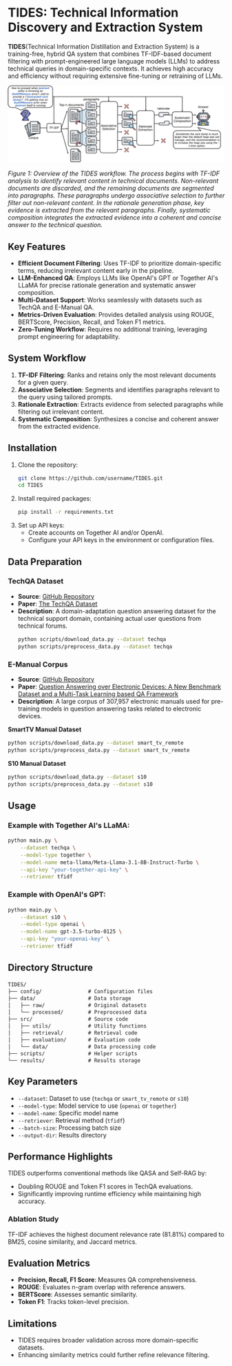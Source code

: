 # TIDES: Technical Information Discovery and Extraction System

**TIDES**(Technical Information Distillation and Extraction System) is a training-free, hybrid QA system that combines TF-IDF-based document filtering with prompt-engineered large language models (LLMs) to address technical queries in domain-specific contexts. It achieves high accuracy and efficiency without requiring extensive fine-tuning or retraining of LLMs.

![Figure1](./main_figure.png)

*Figure 1: Overview of the TIDES workflow. The process begins with TF-IDF analysis to identify relevant content in technical documents. Non-relevant documents are discarded, and the remaining documents are segmented into paragraphs. These paragraphs undergo associative selection to further filter out non-relevant content. In the rationale generation phase, key evidence is extracted from the relevant paragraphs. Finally, systematic composition integrates the extracted evidence into a coherent and concise answer to the technical question.*

## Key Features
- **Efficient Document Filtering**: Uses TF-IDF to prioritize domain-specific terms, reducing irrelevant content early in the pipeline.
- **LLM-Enhanced QA**: Employs LLMs like OpenAI's GPT or Together AI's LLaMA for precise rationale generation and systematic answer composition.
- **Multi-Dataset Support**: Works seamlessly with datasets such as TechQA and E-Manual QA.
- **Metrics-Driven Evaluation**: Provides detailed analysis using ROUGE, BERTScore, Precision, Recall, and Token F1 metrics.
- **Zero-Tuning Workflow**: Requires no additional training, leveraging prompt engineering for adaptability.

## System Workflow
1. **TF-IDF Filtering**: Ranks and retains only the most relevant documents for a given query.
2. **Associative Selection**: Segments and identifies paragraphs relevant to the query using tailored prompts.
3. **Rationale Extraction**: Extracts evidence from selected paragraphs while filtering out irrelevant content.
4. **Systematic Composition**: Synthesizes a concise and coherent answer from the extracted evidence.

## Installation
1. Clone the repository:
   ```bash
   git clone https://github.com/username/TIDES.git
   cd TIDES
   ```
2. Install required packages:
   ```bash
   pip install -r requirements.txt
   ```
3. Set up API keys:
   - Create accounts on Together AI and/or OpenAI.
   - Configure your API keys in the environment or configuration files.

## Data Preparation
### TechQA Dataset
- **Source**: [GitHub Repository](https://github.com/IBM/techqa)
- **Paper**: [The TechQA Dataset](https://arxiv.org/abs/1911.02984)
- **Description**: A domain-adaptation question answering dataset for the technical support domain, containing actual user questions from technical forums. 
   ```bash
   python scripts/download_data.py --dataset techqa
   python scripts/preprocess_data.py --dataset techqa
   ```
### E-Manual Corpus
- **Source**: [GitHub Repository](https://github.com/abhi1nandy2/EMNLP-2021-Findings)
- **Paper**: [Question Answering over Electronic Devices: A New Benchmark Dataset and a Multi-Task Learning based QA Framework](https://arxiv.org/abs/2109.05897)
- **Description**: A large corpus of 307,957 electronic manuals used for pre-training models in question answering tasks related to electronic devices. 

**SmartTV Manual Dataset**
   ```bash
   python scripts/download_data.py --dataset smart_tv_remote
   python scripts/preprocess_data.py --dataset smart_tv_remote
   ```

**S10 Manual Dataset**
   ```bash
   python scripts/download_data.py --dataset s10
   python scripts/preprocess_data.py --dataset s10
   ```

## Usage
### Example with Together AI's LLaMA:
   ```bash
   python main.py \
       --dataset techqa \
       --model-type together \
       --model-name meta-llama/Meta-Llama-3.1-8B-Instruct-Turbo \
       --api-key "your-together-api-key" \
       --retriever tfidf
   ```

### Example with OpenAI's GPT:
   ```bash
   python main.py \
       --dataset s10 \
       --model-type openai \
       --model-name gpt-3.5-turbo-0125 \
       --api-key "your-openai-key" \
       --retriever tfidf
   ```

## Directory Structure
```
TIDES/
├── config/               # Configuration files
├── data/                 # Data storage
│   ├── raw/              # Original datasets
│   └── processed/        # Preprocessed data
├── src/                  # Source code
│   ├── utils/            # Utility functions
│   ├── retrieval/        # Retrieval code
│   ├── evaluation/       # Evaluation code
│   └── data/             # Data processing code
├── scripts/              # Helper scripts
└── results/              # Results storage
```

## Key Parameters
- `--dataset`: Dataset to use (`techqa` or `smart_tv_remote` or `s10`)
- `--model-type`: Model service to use (`openai` or `together`)
- `--model-name`: Specific model name
- `--retriever`: Retrieval method (`tfidf`)
- `--batch-size`: Processing batch size
- `--output-dir`: Results directory

## Performance Highlights
TIDES outperforms conventional methods like QASA and Self-RAG by:
- Doubling ROUGE and Token F1 scores in TechQA evaluations.
- Significantly improving runtime efficiency while maintaining high accuracy.

### Ablation Study
TF-IDF achieves the highest document relevance rate (81.81%) compared to BM25, cosine similarity, and Jaccard metrics.

## Evaluation Metrics
- **Precision, Recall, F1 Score**: Measures QA comprehensiveness.
- **ROUGE**: Evaluates n-gram overlap with reference answers.
- **BERTScore**: Assesses semantic similarity.
- **Token F1**: Tracks token-level precision.

## Limitations
- TIDES requires broader validation across more domain-specific datasets.
- Enhancing similarity metrics could further refine relevance filtering.
